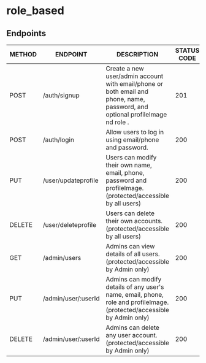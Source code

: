# role_based

## Endpoints

| METHOD | ENDPOINT                    | DESCRIPTION                                                                              | STATUS CODE |
| ------ | --------------------------- | ---------------------------------------------------------------------------------------- | ----------- |
| POST   | /auth/signup                | Create a new user/admin account with email/phone or both email and phone, name, password, and optional profileImage nd role . | 201         |
| POST   | /auth/login                 | Allow users to log in using email/phone and password.                                    | 200         |
| PUT    | /user/updateprofile         | Users can modify their own name, email, phone, password and profileImage. (protected/accessible by all users)               | 200         |
| DELETE | /user/deleteprofile         | Users can delete their own accounts.  (protected/accessible by all users)                                                       | 200         |
| GET    | /admin/users                | Admins can view details of all users.  (protected/accessible by Admin only)                                                    | 200         |
| PUT    | /admin/user/:userId         | Admins can modify details of any user's name, email, phone, role and profileImage. (protected/accessible by Admin only)        | 200         |
| DELETE | /admin/user/:userId         | Admins can delete any user account.    (protected/accessible by Admin only)                                                    | 200         |
